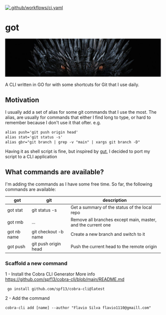 [![.github/workflows/ci.yaml](https://github.com/flavio1110/got/actions/workflows/ci.yaml/badge.svg)](https://github.com/flavio1110/got/actions/workflows/ci.yaml)
# got
![got](got.png)

A CLI written in GO for with some shortcuts for Git that I use daily.

## Motivation

I usually add a set of alias for some git commands that I use the most. The alias, are usually for commands that either I find long to type, or hard to remember because I don't use it that ofter.
e.g.
```shell
alias push='git push origin head'
alias stat='git status -s'
alias gbr="git branch | grep -v "main" | xargs git branch -D"
```

Having it as shell script is fine, but inspired by [gut](https://github.com/gut-hub/gut), I decided to port my script to a CLI application

## What commands are available?

I'm adding the commands as I have some free time. So far, the following commands are available:

| got         | git                  | description                                                  |
|-------------|----------------------|--------------------------------------------------------------|
| got stat    | git status -s        | Get a summary of the status of the local repo                |
| got rmb     | ...                  | Remove all branches except main, master, and the current one |
| got nb name | git checkout -b name | Create a new branch and switch to it                         |
| got push    | git push origin head | Push the current head to the remote origin                   |


### Scaffold a  new command
1 - Install the Cobra CLI Generator
More info <https://github.com/spf13/cobra-cli/blob/main/README.md>
```
 go install github.com/spf13/cobra-cli@latest
```
2 - Add the command
```
cobra-cli add [name] --author "Flavio Silva flavio1110@gmaill.com"
```